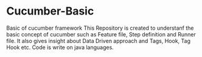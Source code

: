 # Cucumber-Basic
Basic of cucumber framework
This Repository is created to understanf the basic concept of cucumber such as Feature file, Step definition and Runner file.
It also gives insight about Data Driven approach and  Tags, Hook, Tag Hook etc.
Code is write on java languages. 
